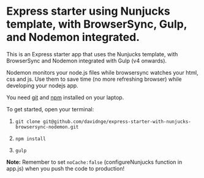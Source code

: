 # Express starter using Nunjucks template, with BrowserSync, Gulp, and Nodemon integrated.

This is an Express starter app that uses the Nunjucks template, with BrowserSync and Nodemon integrated with Gulp (v4 onwards).

Nodemon monitors your node.js files while browsersync watches your html, css and js. Use them to save time (no more refreshing browser) while developing your nodejs app.

You need [git](https://www.atlassian.com/git/tutorials/install-git) and [npm](https://www.npmjs.com/get-npm) installed on your laptop.

To get started, open your terminal:

1. `git clone git@github.com/davidnge/express-starter-with-nunjucks-browsersync-nodemon.git`

2. `npm install`

3. `gulp` 


**Note:** Remember to set `noCache:false` (configureNunjucks function in app.js) when you push the code to production!


